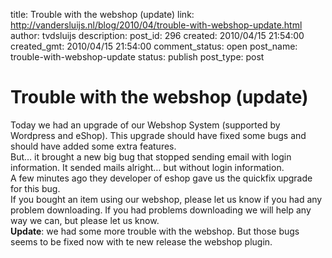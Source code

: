 title: Trouble with the webshop (update)
link: http://vandersluijs.nl/blog/2010/04/trouble-with-webshop-update.html
author: tvdsluijs
description: 
post_id: 296
created: 2010/04/15 21:54:00
created_gmt: 2010/04/15 21:54:00
comment_status: open
post_name: trouble-with-webshop-update
status: publish
post_type: post

# Trouble with the webshop (update)

Today we had an upgrade of our Webshop System (supported by Wordpress and eShop). This upgrade should have fixed some bugs and should have added some extra features.  
But… it brought a new big bug that stopped sending email with login information. It sended mails alright… but without login information.  
A few minutes ago they developer of eshop gave us the quickfix upgrade for this bug.  
If you bought an item using our webshop, please let us know if you had any problem downloading. If you had problems downloading we will help any way we can, but please let us know.  
**Update**: we had some more trouble with the webshop. But those bugs seems to be fixed now with te new release the webshop plugin.